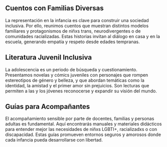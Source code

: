 ## Cuentos con Familias Diversas

La representación en la infancia es clave para construir una sociedad inclusiva. Por ello, reunimos cuentos que muestran distintos modelos familiares y protagonismos de niñxs trans, neurodivergentes o de comunidades racializadas. Estas historias invitan al diálogo en casa y en la escuela, generando empatía y respeto desde edades tempranas.

## Literatura Juvenil Inclusiva
La adolescencia es un periodo de búsqueda y cuestionamiento. Presentamos novelas y cómics juveniles con personajes que rompen estereotipos de género y belleza, y que abordan temáticas como la identidad, la amistad y el primer amor sin prejuicios. Son lecturas que permiten a las y los jóvenes reconocerse y expandir su visión del mundo.

## Guías para Acompañantes
El acompañamiento sensible por parte de docentes, familias y personas adultas es fundamental. Aquí encontrarás manuales y materiales didácticos para entender mejor las necesidades de niñxs LGBTI+, racializadxs o con discapacidad. Estas guías promueven entornos seguros y amorosos donde cada infancia pueda desarrollarse con libertad.

